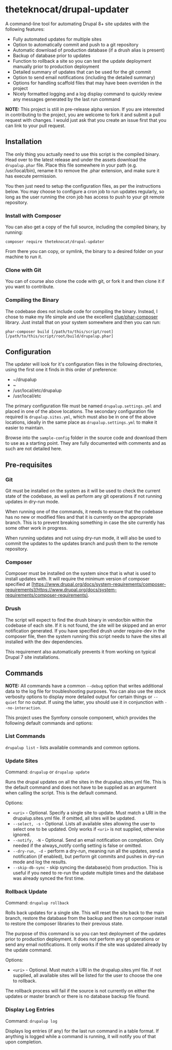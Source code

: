 # theteknocat/drupal-updater

A command-line tool for automating Drupal 8+ site updates with the following features:

* Fully automated updates for multiple sites
* Option to automatically commit and push to a git repository
* Automatic download of production database (if a drush alias is present)
* Backup of database prior to updates
* Function to rollback a site so you can test the update deployment manually prior to production deployment
* Detailed summary of updates that can be used for the git commit
* Option to send email notifications (including the detailed summary)
* Options for handling scaffold files that may have been overriden in the project
* Nicely formatted logging and a log display command to quickly review any messages generated by the last run command

**NOTE:** This project is still in pre-release alpha version. If you are interested in contributing to the project, you are welcome to fork it and submit a pull request with changes. I would just ask that you create an issue first that you can link to your pull request.

## Installation

The only thing you actually need to use this script is the compiled binary. Head over to the latest release and under the assets download the `drupalup.phar` file. Place this file somewhere in your path (e.g. /usr/local/bin), rename it to remove the .phar extension, and make sure it has execute permission.

You then just need to setup the configuration files, as per the instructions below. You may choose to configure a cron job to run updates regularly, so long as the user running the cron job has access to push to your git remote repository.

### Install with Composer

You can also get a copy of the full source, including the compiled binary, by running:

`composer require theteknocat/drupal-updater`

From there you can copy, or symlink, the binary to a desired folder on your machine to run it.

### Clone with Git

You can of course also clone the code with git, or fork it and then clone it if you want to contribute.

### Compiling the Binary

The codebase does not include code for compiling the binary. Instead, I chose to make my life simple and use the excellent [clue/phar-composer](https://github.com/clue/phar-composer) library. Just install that on your system somewhere and then you can run:

`phar-composer build [/path/to/this/script/root] [/path/to/this/script/root/build/drupalup.phar]`

## Configuration

The updater will look for it's configuration files in the following directories, using the first one it finds in this order of preference:

* ~/drupalup
* ~
* /usr/local/etc/drupalup
* /usr/local/etc

The primary configuration file must be named `drupalup.settings.yml` and placed in one of the above locations. The secondary configuration file required is `drupalup.sites.yml`, which must also be in one of the above locations, ideally in the same place as `drupalup.settings.yml` to make it easier to maintain.

Browse into the `sample-config` folder in the source code and download them to use as a starting point. They are fully documented with comments and as such are not detailed here.

## Pre-requisites

### Git

Git must be installed on the system as it will be used to check the current state of the codebase, as well as perform any git operations if not running updates in dry-run mode.

When running one of the commands, it needs to ensure that the codebase has no new or modified files and that it is currently on the appropriate branch. This is to prevent breaking something in case the site currently has some other work in progress.

When running updates and not using dry-run mode, it will also be used to commit the updates to the updates branch and push them to the remote repository.

### Composer

Composer must be installed on the system since that is what is used to install updates with. It will require the minimum version of composer specified at [https://www.drupal.org/docs/system-requirements/composer-requirements](https://www.drupal.org/docs/system-requirements/composer-requirements).

### Drush

The script will expect to find the drush binary in vendor/bin within the codebase of each site. If it is not found, the site will be skipped and an error notification generated. If you have specified drush under require-dev in the composer file, then the system running this script needs to have the sites all installed with the dev dependencies.

This requirement also automatically prevents it from working on typical Drupal 7 site installations.

## Commands

**NOTE:** All commands have a common `--debug` option that writes additional data to the log file for troubleshooting purposes. You can also use the stock verbosity options to display more detailed output for certain things or `--quiet` for no output. If using the latter, you should use it in conjunction with `--no-interaction`.

This project uses the Symfony console component, which provides the following default commands and options:

### List Commands

`drupalup list` - lists available commands and common options.

### Update Sites

Command: `drupalup` or `drupalup update`

Runs the drupal updates on all the sites in the drupalup.sites.yml file. This is the default command and does not have to be supplied as an argument when calling the script. This is the default command.

Options:

* `<uri>` - Optional. Specify a single site to update. Must match a URI in the drupalup.sites.yml file. If omitted, all sites will be updated.
* `--select, -s` - Optional. Lists all available sites allowing the user to select one to be updated. Only works if `<uri>` is not supplied, otherwise ignored.
* `--notify, -N` - Optional. Send an email notification on completion. Only needed if the always_notify config setting is false or omitted.
* `--dry-run, -d` - perform a dry-run, meaning run all the updates, send a notification (if enabled), but perform git commits and pushes in dry-run mode and log the results.
* `--skip-db-sync` - skip syncing the database(s) from production. This is useful if you need to re-run the update multiple times and the database was already synced the first time.

### Rollback Update

Command: `drupalup rollback`

Rolls back updates for a single site. This will reset the site back to the main branch, restore the database from the backup and then run composer install to restore the composer libraries to their previous state.

The purpose of this command is so you can test deployment of the updates prior to production deployment. It does not perform any git operations or send any email notifications. It only works if the site was updated already by the update command.

Options:

* `<uri>` - Optional. Must match a URI in the drupalup.sites.yml file. If not supplied, all available sites will be listed for the user to choose the one to rollback.

The rollback process will fail if the source is not currently on either the updates or master branch or there is no database backup file found.

### Display Log Entries

Command: `drupalup log`

Displays log entries (if any) for the last run command in a table format. If anything is logged while a command is running, it will notify you of that upon completion.
